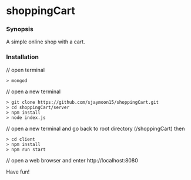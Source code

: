 # shoppingCart

### Synopsis

A simple online shop with a cart.

### Installation

// open terminal
```
> mongod
```
// open a new terminal 
```
> git clone https://github.com/sjaymoon15/shoppingCart.git
> cd shoppingCart/server
> npm install
> node index.js
```
// open a new terminal and go back to root directory (/shoppingCart) then
```
> cd client
> npm install
> npm run start
```
// open a web browser and enter 
http://localhost:8080

Have fun!
